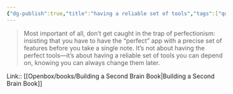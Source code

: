 ```yaml
---
{"dg-publish":true,"title":"having a reliable set of tools","tags":["quotes"],"date":"2023-01-28T17:23:51+04:00","modified_at":"2023-06-09T16:33:27+03:00","alias":"having a reliable set of tools","dg-path":"/quotes/202301281723.md","permalink":"/quotes/202301281723/","dgPassFrontmatter":true}
---
```



> Most important of all, don’t get caught in the trap of perfectionism: insisting that you have to have the “perfect” app with a precise set of features before you take a single note. It’s not about having the perfect tools—it’s about having a reliable set of tools you can depend on, knowing you can always change them later.

Link:: [[Openbox/books/Building a Second Brain Book\|Building a Second Brain Book]]
